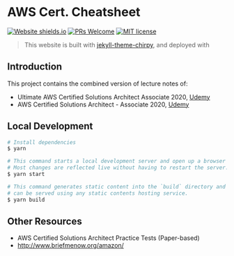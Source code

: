 # AWS Cert. Cheatsheet

[![Website shields.io](https://img.shields.io/website-up-down-green-red/http/shields.io.svg?style=flat-square)](http://shields.io/)
[![PRs Welcome](https://img.shields.io/badge/PRs-welcome-brightgreen.svg?style=flat-square)](http://makeapullrequest.com)
[![MIT license](https://img.shields.io/badge/License-MIT-brightgreen.svg?style=flat-square)](https://lbesson.mit-license.org/)

> This website is built with [jekyll-theme-chirpy](https://github.com/cotes2020/jekyll-theme-chirpy), and deployed with

## Introduction

This project contains the combined version of lecture notes of:

- Ultimate AWS Certified Solutions Architect Associate 2020, [Udemy](https://www.udemy.com/course/aws-certified-solutions-architect-associate-saa-c02/)
- AWS Certified Solutions Architect - Associate 2020, [Udemy](https://www.udemy.com/course/aws-certified-solutions-architect-associate/)


## Local Development

```sh
# Install dependencies
$ yarn

# This command starts a local development server and open up a browser window.
# Most changes are reflected live without having to restart the server.
$ yarn start

# This command generates static content into the `build` directory and
# can be served using any static contents hosting service.
$ yarn build
```

## Other Resources

- AWS Certified Solutions Architect Practice Tests (Paper-based)
- http://www.briefmenow.org/amazon/
